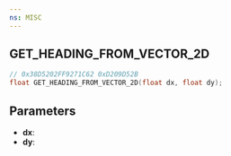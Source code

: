 ```yaml
---
ns: MISC
---
```

## GET_HEADING_FROM_VECTOR_2D

```c
// 0x38D5202FF9271C62 0xD209D52B
float GET_HEADING_FROM_VECTOR_2D(float dx, float dy);
```

## Parameters
* **dx**:
* **dy**:
